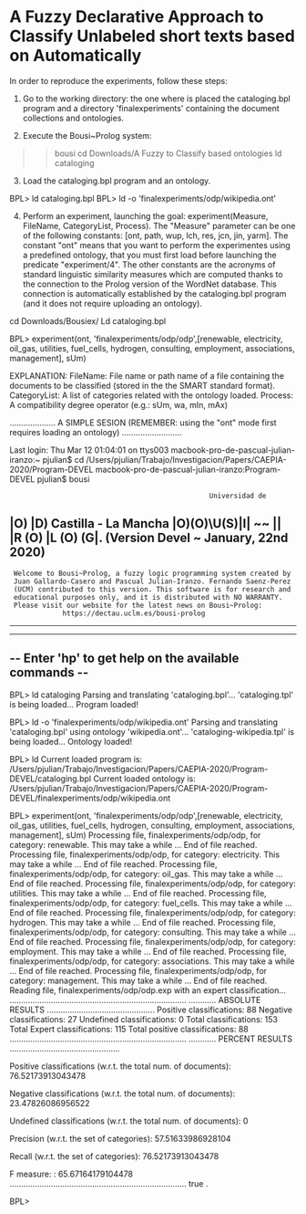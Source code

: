# A Fuzzy Declarative Approach to Classify Unlabeled short texts based on Automatically 

 In order to reproduce the experiments, follow these steps:

 1) Go to the working directory: the one where is placed the cataloging.bpl program and a directory 'finalexperiments' containing the document collections and ontologies.

 2) Execute the Bousi~Prolog system:

 >> bousi
 >> cd Downloads/A Fuzzy to Classify based ontologies
 >> ld cataloging 
 3) Load the cataloging.bpl program and an ontology. 

 BPL> ld cataloging.bpl
 BPL> ld -o 'finalexperiments/odp/wikipedia.ont'

 4) Perform an experiment, launching the goal: experiment(Measure, FileName, CategoryList, Process).
 The "Measure" parameter can be one of the following constants: [ont, path, wup, lch, res, jcn, jin, yarm]. The constant "ont" means that you want to perform the experimentes using a predefined ontology, that you must first load before launching the predicate "experiment/4". The other constants are the acronyms of standard linguistic similarity measures which are computed thanks to the connection to the Prolog version of the WordNet database. This connection is automatically established by the cataloging.bpl program (and it does not require uploading an ontology). 

 cd Downloads/Bousiex/
 Ld cataloging.bpl 

 BPL> experiment(ont, 'finalexperiments/odp/odp',[renewable, electricity, oil_gas, utilities, fuel_cells, hydrogen, consulting, employment, associations, management], sUm)

 EXPLANATION:
 FileName: File name or path name of a file containing the documents to be classified (stored in the the SMART standard format).
 CategoryList: A list of categories related with the ontology loaded. 
 Process: A compatibility degree operator (e.g.: sUm, wa, mIn, mAx)



 .................... A SIMPLE SESION (REMEMBER: using the "ont" mode first requires loading an ontology) ..........................

 Last login: Thu Mar 12 01:04:01 on ttys003
 macbook-pro-de-pascual-julian-iranzo:~ pjulian$ cd /Users/pjulian/Trabajo/Investigacion/Papers/CAEPIA-2020/Program-DEVEL
 macbook-pro-de-pascual-julian-iranzo:Program-DEVEL pjulian$ bousi

                                                     Universidad de
 |O)               |D)                            Castilla - La Mancha
 |O)(O)\U(S)|I| ~~ || |R (O) |L (O) (G|.    (Version Devel ~ January, 22nd 2020)
 -----------------------------------------------------------------------------
     Welcome to Bousi~Prolog, a fuzzy logic programming system created by
     Juan Gallardo-Casero and Pascual Julian-Iranzo. Fernando Saenz-Perez
     (UCM) contributed to this version. This software is for research and
     educational purposes only, and it is distributed with NO WARRANTY.
     Please visit our website for the latest news on Bousi~Prolog:
                 https://dectau.uclm.es/bousi-prolog
 -----------------------------------------------------------------------------

 -----------------------------------------------------------------------------
 --            Enter 'hp' to get help on the available commands             --
 -----------------------------------------------------------------------------


 BPL> ld cataloging
 Parsing and translating 'cataloging.bpl'...
 'cataloging.tpl' is being loaded...
 Program loaded!

 BPL> ld -o 'finalexperiments/odp/wikipedia.ont'
 Parsing and translating 'cataloging.bpl' using ontology 'wikipedia.ont'...
 'cataloging-wikipedia.tpl' is being loaded...
 Ontology loaded!

 BPL> ld
 Current loaded program is:
 /Users/pjulian/Trabajo/Investigacion/Papers/CAEPIA-2020/Program-DEVEL/cataloging.bpl
 Current loaded ontology is:
 /Users/pjulian/Trabajo/Investigacion/Papers/CAEPIA-2020/Program-DEVEL/finalexperiments/odp/wikipedia.ont

 BPL> experiment(ont, 'finalexperiments/odp/odp',[renewable, electricity, oil_gas, utilities, fuel_cells, hydrogen, consulting, employment, associations, management], sUm)
 Processing file, finalexperiments/odp/odp, for category: renewable.  This may take a while ...
 End of file reached.
 Processing file, finalexperiments/odp/odp, for category: electricity.  This may take a while ...
 End of file reached.
 Processing file, finalexperiments/odp/odp, for category: oil_gas.  This may take a while ...
 End of file reached.
 Processing file, finalexperiments/odp/odp, for category: utilities.  This may take a while ...
 End of file reached.
 Processing file, finalexperiments/odp/odp, for category: fuel_cells.  This may take a while ...
 End of file reached.
 Processing file, finalexperiments/odp/odp, for category: hydrogen.  This may take a while ...
 End of file reached.
 Processing file, finalexperiments/odp/odp, for category: consulting.  This may take a while ...
 End of file reached.
 Processing file, finalexperiments/odp/odp, for category: employment.  This may take a while ...
 End of file reached.
 Processing file, finalexperiments/odp/odp, for category: associations.  This may take a while ...
 End of file reached.
 Processing file, finalexperiments/odp/odp, for category: management.  This may take a while ...
 End of file reached.
 Reading file, finalexperiments/odp/odp.exp with an expert classification...
 .............................................................................
 ............ ABSOLUTE RESULTS ...............................................
  Positive classifications:       88
  Negative classifications:       27
  Undefined classifications:      0
  Total classifications:          153
  Total Expert classifications:   115
  Total positive classifications: 88
 .............................................................................
 ............ PERCENT RESULTS ................................................
 
  Positive classifications (w.r.t. the total num. of documents): 76.52173913043478
  
  Negative classifications (w.r.t. the total num. of documents): 23.47826086956522
  
  Undefined classifications (w.r.t. the total num. of documents): 0
  
  Precision (w.r.t. the set of categories): 57.51633986928104
  
  Recall (w.r.t. the set of categories):    76.52173913043478
  
  F measure:                                      :  65.67164179104478
 .............................................................................
 true .


 BPL> 
